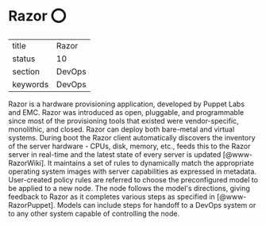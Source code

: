 # Razor :o:


|          |           |
| -------- | --------- |
| title    | Razor     | 
| status   | 10        |
| section  | DevOps    |
| keywords | DevOps    |



Razor is a hardware provisioning application, developed by Puppet Labs
and EMC. Razor was introduced as open, pluggable, and programmable
since most of the provisioning tools that existed were
vendor-specific, monolithic, and closed. Razor can deploy both
bare-metal and virtual systems. During boot the Razor client
automatically discovers the inventory of the server hardware - CPUs,
disk, memory, etc., feeds this to the Razor server in real-time and
the latest state of every server is updated [@www-RazorWiki]. It
maintains a set of rules to dynamically match the appropriate
operating system images with server capabilities as expressed in
metadata. User-created policy rules are referred to choose the
preconfigured model to be applied to a new node. The node follows the
model's directions, giving feedback to Razor as it completes various
steps as specified in [@www-RazorPuppet]. Models can include steps
for handoff to a DevOps system or to any other system capable of
controlling the node.



